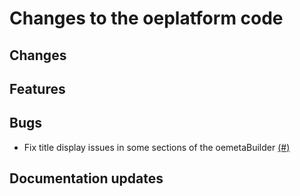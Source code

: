 # Changes to the oeplatform code

## Changes

## Features

## Bugs

- Fix title display issues in some sections of the oemetaBuilder [(#)](https://github.com/OpenEnergyPlatform/oeplatform/pull/)

## Documentation updates
